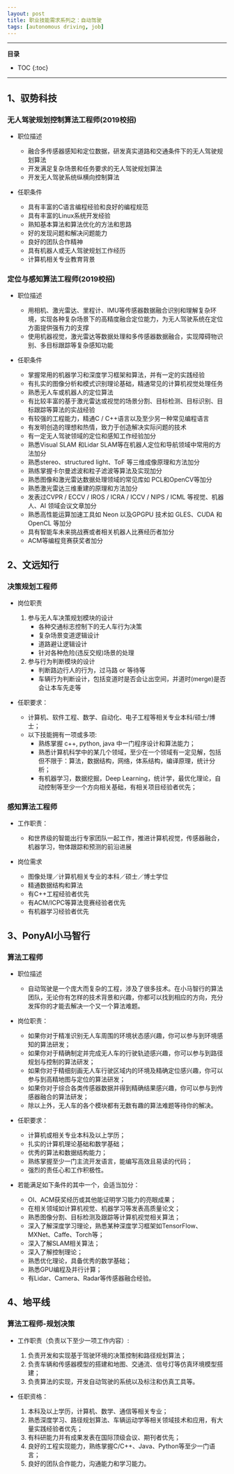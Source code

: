 ```yaml
---
layout: post
title: 职业技能需求系列之：自动驾驶
tags: [autonomous driving, job]
---
```


---
**目录**
* TOC
{:toc}
---

## 1、驭势科技

### 无人驾驶规划控制算法工程师(2019校招)

* 职位描述
    * 融合多传感器感知和定位数据，研发真实道路和交通条件下的无人驾驶规划算法
    * 开发满足复杂场景和任务要求的无人驾驶规划算法
    * 开发无人驾驶系统纵横向控制算法

* 任职条件
    * 具有丰富的C语言编程经验和良好的编程规范
    * 具有丰富的Linux系统开发经验
    * 熟知基本算法和算法优化的方法和思路
    * 好的发现问题和解决问题能力
    * 良好的团队合作精神
    * 具有机器人或无人驾驶规划工作经历
    * 计算机相关专业教育背景

### 定位与感知算法工程师(2019校招)

* 职位描述
    * 用相机、激光雷达、里程计、IMU等传感器数据融合识别和理解复杂环境，实现各种复杂场景下的高精度融合定位能力，为无人驾驶系统在定位方面提供强有力的支撑
    * 使用机器视觉，激光雷达等数据处理和多传感器数据融合，实现障碍物识别、多目标跟踪等复杂感知功能

* 任职条件
    * 掌握常用的机器学习和深度学习框架和算法，并有一定的实践经验
    * 有扎实的图像分析和模式识别理论基础，精通常见的计算机视觉处理任务
    * 熟悉无人车或机器人的定位算法
    * 有比较丰富的基于激光雷达或视觉的场景分割、目标检测、目标识别、目标跟踪等算法的实战经验
    * 有较强的工程能力，精通C / C++语言以及至少另一种常见编程语言
    * 有发明创造的理想和热情，致力于创造解决实际问题的技术
    * 有一定无人驾驶领域的定位和感知工作经验加分
    * 熟悉Visual SLAM 和Lidar SLAM等在机器人定位和导航领域中常用的方法加分
    * 熟悉stereo、structured light、ToF 等三维成像原理和方法加分
    * 熟练掌握卡尔曼滤波和粒子滤波等算法及实现加分
    * 熟悉图像和激光雷达数据处理领域的常见库如 PCL和OpenCV等加分
    * 熟悉激光雷达三维重建的原理和方法加分
    * 发表过CVPR / ECCV / IROS / ICRA / ICCV / NIPS / ICML 等视觉、机器人、AI 领域会议文章加分
    * 熟悉高性能运算加速工具如 Neon 以及GPGPU 技术如 GLES、CUDA 和OpenCL 等加分
    * 具有智能车未来挑战赛或者相关机器人比赛经历者加分
    * ACM等编程竞赛获奖者加分

## 2、文远知行

### 决策规划工程师

* 岗位职责
    1. 参与无人车决策规划模块的设计
        * 各种交通标志控制下的无人车行为决策
        * 复杂场景变道逻辑设计
        * 道路避让逻辑设计
        * 针对各种危险(违反交规)场景的处理
    2. 参与行为判断模块的设计
        * 判断路边行人的行为，过马路 or 等待等
        * 车辆行为判断设计，包括变道时是否会让出空间，并道时(merge)是否会让本车先走等

* 任职要求：
    * 计算机、软件工程、数学、自动化、电子工程等相关专业本科/硕士/博士；
    * 以下技能拥有一项或多项:
        * 熟练掌握 c++, python, java 中一门程序设计和算法能力；
        * 熟悉计算机科学中的某几个领域，至少在一个领域有一定见解，包括但不限于：算法，数据结构，网络，体系结构，编译原理，统计分析；
        * 有机器学习，数据挖掘，Deep Learning，统计学，最优化理论，自动控制等至少一个方向相关基础，有相关项目经验者优先；

### 感知算法工程师

* 工作职责：
    * 和世界级的智能出行专家团队一起工作，推进计算机视觉，传感器融合，机器学习，物体跟踪和预测的前沿进展

* 岗位需求
    * 图像处理／计算机相关专业的本科／硕士／博士学位
    * 精通数据结构和算法
    * 有C++工程经验者优先
    * 有ACM/ICPC等算法竞赛经验者优先
    * 有机器学习经验者优先

## 3、PonyAI小马智行

### 算法工程师

* 职位描述
    * 自动驾驶是一个庞大而复杂的工程，涉及了很多技术。在小马智行的算法团队，无论你有怎样的技术背景和兴趣，你都可以找到相应的方向，充分发挥你的才能去解决一个又一个算法难题。

* 岗位职责：
    * 如果你对于精准识别无人车周围的环境状态感兴趣，你可以参与到环境感知的算法研发；
    * 如果你对于精确制定并完成无人车的行驶轨迹感兴趣，你可以参与到路径规划与控制的算法研发；
    * 如果你对于精细刻画无人车行驶区域内的环境及精确定位感兴趣，你可以参与到高精地图与定位的算法研发；
    * 如果你对于综合各类传感器数据并得到精确结果感兴趣，你可以参与到传感器融合的算法研发；
    * 除以上外，无人车的各个模块都有无数有趣的算法难题等待你的解决。

* 任职要求：
    * 计算机或相关专业本科及以上学历；
    * 扎实的计算机理论基础和数学基础；
    * 优秀的算法和数据结构能力；
    * 熟练掌握至少一门主流开发语言，能编写高效且易读的代码；
    * 强烈的责任心和工作积极性。

* 若能满足如下条件的其中一个，会适当加分：
    * OI、ACM获奖经历或其他能证明学习能力的亮眼成果；
    * 在相关领域如计算机视觉、机器学习等发表高质量论文；
    * 熟悉图像分割、目标检测及跟踪等计算机视觉相关算法；
    * 深入了解深度学习理论，熟悉某种深度学习框架如TensorFlow、MXNet、Caffe、Torch等；
    * 深入了解SLAM相关算法；
    * 深入了解控制理论；
    * 熟悉优化理论，具备优秀的数学基础；
    * 熟悉GPU编程及并行计算；
    * 有Lidar、Camera、Radar等传感器融合经验。

## 4、地平线

### 算法工程师-规划决策

* 工作职责（负责以下至少一项工作内容）:
    1. 负责开发和实现基于驾驶环境的决策控制和路径规划算法；
    2. 负责车辆和传感器模型的搭建和地图、交通流、信号灯等仿真环境模型搭建；
    3. 负责算法的实现，开发自动驾驶的系统以及标注和仿真工具等。

* 任职资格：
    1. 本科及以上学历，计算机、数学、通信等相关专业；
    2. 熟悉深度学习、路径规划算法、车辆运动学等相关领域技术和应用，有大量实践经验者优先；
    3. 有科研能力并有成果发表在国际顶级会议、期刊者优先；
    4. 良好的工程实现能力，熟练掌握C/C++、Java、Python等至少一门语言；
    5. 良好的团队合作能力，沟通能力和学习能力。








